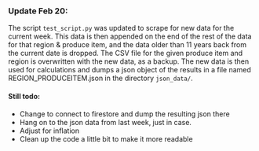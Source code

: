 ### Update Feb 20: ###
The script `test_script.py` was updated to scrape for new data for the current week. This data is then appended on the end of the rest of the data for that region & produce item, and the data older than 11 years back from the current date is dropped. The CSV file for the given produce item and region is overwritten with the new data, as a backup. The new data is then used for calculations and dumps a json object of the results in a file named REGION_PRODUCEITEM.json in the directory `json_data/`.
  
#### Still todo: ####
- Change to connect to firestore and dump the resulting json there
- Hang on to the json data from last week, just in case.
- Adjust for inflation
- Clean up the code a little bit to make it more readable
